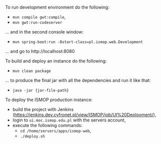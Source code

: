 To run development environment do the following:

- `mvn compile gwt:compile`,
- `mvn gwt:run-codeserver`

... and in the second console window:

- `mvn spring-boot:run -Dstart-class=pl.ismop.web.Development`

... and go to http://localhost:8080

To build and deploy an instance do the following:

- `mvn clean package`

... to produce the final jar with all the dependencies and run it like that:

- `java -jar {jar-file-path}`

To deploy the ISMOP production instance:

- build the project with Jenkins (https://jenkins.dev.cyfronet.pl/view/ISMOP/job/UI%20Deployment/),
- login to `ui.moc.ismop.edu.pl` with the servers account,
- execute the following commands:
  - `cd /home/servers/apps/ismop-web`,
  - `./deploy.sh`